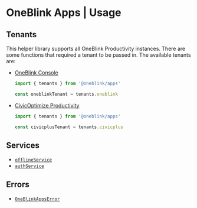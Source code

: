 # OneBlink Apps | Usage

## Tenants

This helper library supports all OneBlink Productivity instances. There are some functions that required a tenant to be passed in. The available tenants are:

- [OneBlink Console](https://console.oneblink.io)

  ```js
  import { tenants } from '@oneblink/apps'

  const oneblinkTenant = tenants.oneblink
  ```

- [CivicOptimize Productivity](https://console.transform.civicplus.com)

  ```js
  import { tenants } from '@oneblink/apps'

  const civicplusTenant = tenants.civicplus
  ```

## Services

- [`offlineService`](./offline-service.md)
- [`authService`](./auth-service.md)

## Errors

- [`OneBlinkAppsError`](./oneBlinkAppsError.md)
